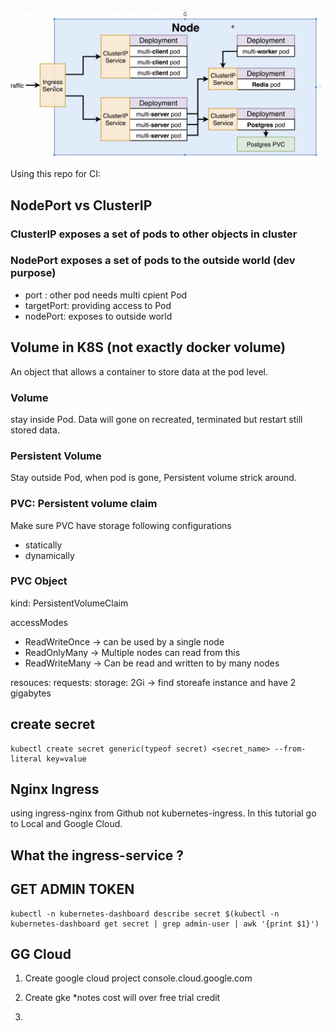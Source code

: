![](./overview.png)

Using this repo for CI: 


## NodePort vs ClusterIP

### ClusterIP exposes a set of pods to other objects in cluster

### NodePort exposes a set of pods to the outside world (dev purpose)
- port : other pod needs multi cpient Pod
- targetPort: providing access to Pod
- nodePort: exposes to outside world


## Volume in K8S (not exactly docker volume)
An object that allows a container to store data at the pod level.

### Volume
stay inside Pod.
Data will gone on recreated, terminated but restart still stored data.
 
### Persistent Volume
Stay outside Pod, when pod is gone, Persistent volume strick around.

### PVC: Persistent volume claim
Make sure PVC have storage following configurations
- statically
- dynamically

### PVC Object
kind: PersistentVolumeClaim

accessModes
 - ReadWriteOnce -> can be used by a single node
 - ReadOnlyMany -> Multiple nodes can read from this
 - ReadWriteMany -> Can be read and written to by many nodes

resouces: requests: storage: 2Gi -> find storeafe instance and have 2 gigabytes
    

## create secret 
```
kubectl create secret generic(typeof secret) <secret_name> --from-literal key=value
```

## Nginx Ingress
using ingress-nginx from Github not kubernetes-ingress.
In this tutorial go to Local and Google Cloud.

## What the ingress-service ?



## GET ADMIN TOKEN
```
kubectl -n kubernetes-dashboard describe secret $(kubectl -n kubernetes-dashboard get secret | grep admin-user | awk '{print $1}')

```

## GG Cloud

1. Create google cloud project
console.cloud.google.com

2. Create gke *notes cost will over free trial credit

3. 
